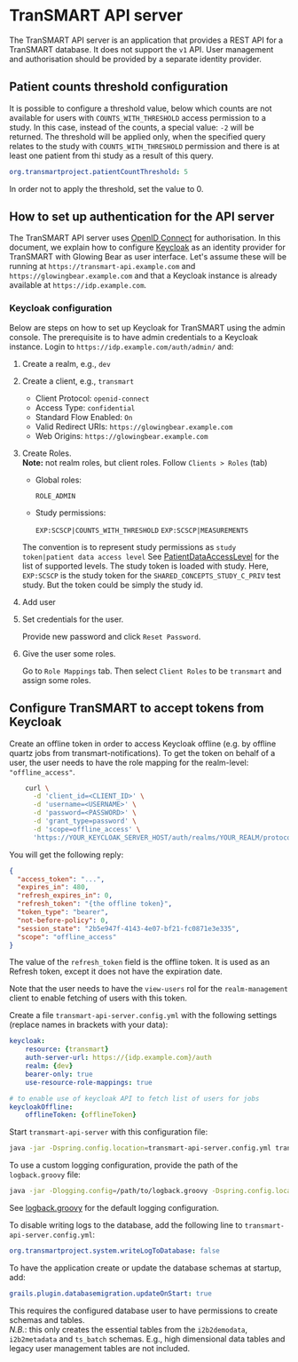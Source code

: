 # TranSMART API server

The TranSMART API server is an application that provides a REST API
for a TranSMART database. It does not support the `v1` API. User management and authorisation should be provided
by a separate identity provider. 

## Patient counts threshold configuration

It is possible to configure a threshold value, below which counts are not available for users with `COUNTS_WITH_THRESHOLD` access permission to a study. In this case, instead of the counts, a special value: `-2` will be returned. The threshold will be applied only, when the specified query relates to the study with `COUNTS_WITH_THRESHOLD` permission and there is at least one patient from thi study as a result of this query.

```yaml
org.transmartproject.patientCountThreshold: 5
```

In order not to apply the threshold, set the value to 0.

## How to set up authentication for the API server

The TranSMART API server uses [OpenID Connect] for authorisation. 
In this document, we explain how to configure [Keycloak] as an identity provider for TranSMART
with Glowing Bear as user interface.
Let's assume these will be running at `https://transmart-api.example.com` and
 `https://glowingbear.example.com` and that a Keycloak instance is already available
  at `https://idp.example.com`.

### Keycloak configuration

Below are steps on how to set up Keycloak for TranSMART using the admin console.
The prerequisite is to have admin credentials to a Keycloak instance. 
Login to `https://idp.example.com/auth/admin/` and:

1. Create a realm, e.g., `dev`
2. Create a client, e.g., `transmart`
    - Client Protocol: `openid-connect`
    - Access Type: `confidential`
    - Standard Flow Enabled: `On`
    - Valid Redirect URIs: `https://glowingbear.example.com`
    - Web Origins: `https://glowingbear.example.com`

3. Create Roles.  
    **Note:** not realm roles, but client roles.
    Follow `Clients > Roles` (tab)

    - Global roles:

        `ROLE_ADMIN`

    - Study permissions:

        `EXP:SCSCP|COUNTS_WITH_THRESHOLD`
        `EXP:SCSCP|MEASUREMENTS`

    The convention is to represent study permissions as `study token|patient data access level`
    See [PatientDataAccessLevel] for the list of supported levels.
    The study token is loaded with study.
    Here, `EXP:SCSCP` is the study token for the `SHARED_CONCEPTS_STUDY_C_PRIV` test study.
    But the token could be simply the study id. 

4. Add user

5. Set credentials for the user.

    Provide new password and click `Reset Password`.

6. Give the user some roles.

    Go to `Role Mappings` tab. Then select `Client Roles` to be `transmart` and
    assign some roles.

## Configure TranSMART to accept tokens from Keycloak

Create an offline token in order to access Keycloak offline (e.g. by offline quartz jobs from transmart-notifications). To get the token on behalf of a user, the user needs to have the role mapping for the realm-level: `"offline_access"`.
```bash
    curl \
      -d 'client_id=<CLIENT_ID>' \
      -d 'username=<USERNAME>' \
      -d 'password=<PASSWORD>' \
      -d 'grant_type=password' \
      -d 'scope=offline_access' \
      'https://YOUR_KEYCLOAK_SERVER_HOST/auth/realms/YOUR_REALM/protocol/openid-connect/token'
```

You will get the following reply:
```json
{
  "access_token": "...",
  "expires_in": 480,
  "refresh_expires_in": 0,
  "refresh_token": "{the offline token}",
  "token_type": "bearer",
  "not-before-policy": 0,
  "session_state": "2b5e947f-4143-4e07-bf21-fc0871e3e335",
  "scope": "offline_access"
}
```

The value of the `refresh_token` field is the offline token.
It is used as an Refresh token, except it does not have the expiration date.

Note that the user needs to have the `view-users` rol for the `realm-management` client
to enable fetching of users with this token.

Create a file `transmart-api-server.config.yml` with the following settings (replace names in brackets with your data):
```yaml
keycloak:
    resource: {transmart}
    auth-server-url: https://{idp.example.com}/auth
    realm: {dev}
    bearer-only: true
    use-resource-role-mappings: true

# to enable use of keycloak API to fetch list of users for jobs
keycloakOffline:
    offlineToken: {offlineToken}
```

Start `transmart-api-server` with this configuration file:
```bash
java -jar -Dspring.config.location=transmart-api-server.config.yml transmart-api-server.war
```

To use a custom logging configuration, provide the path of the `logback.groovy` file:
```bash
java -jar -Dlogging.config=/path/to/logback.groovy -Dspring.config.location=transmart-api-server.config.yml transmart-api-server.war
```
See [logback.groovy](grails-app/conf/logback.groovy) for the default logging configuration.

To disable writing logs to the database, add the following line to `transmart-api-server.config.yml`:
```yaml
org.transmartproject.system.writeLogToDatabase: false
```

To have the application create or update the database schemas at startup, add:
```yaml
grails.plugin.databasemigration.updateOnStart: true
``` 
This requires the configured database user to have permissions to create schemas and tables.
<br>*N.B.*: this only creates the essential tables from the `i2b2demodata`, `i2b2metadata` and `ts_batch` schemas.
E.g., high dimensional data tables and legacy user management tables are not included.


[OpenID Connect]: https://openid.net/connect
[Keycloak]: https://www.keycloak.org
[PatientDataAccessLevel]: https://github.com/thehyve/transmart-core/blob/dev/transmart-core-api/src/main/groovy/org/transmartproject/core/users/PatientDataAccessLevel.groovy
